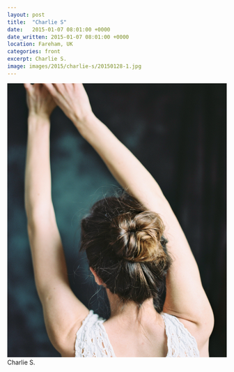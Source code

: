 ```yaml
---
layout: post
title:  "Charlie S"
date:   2015-01-07 08:01:00 +0000
date_written: 2015-01-07 08:01:00 +0000
location: Fareham, UK
categories: front
excerpt: Charlie S.
image: images/2015/charlie-s/20150128-1.jpg
---
```

<img src='/images/2015/charlie-s/20150128-1.jpg'/>
Charlie S.

